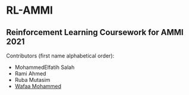 # RL-AMMI
## Reinforcement Learning Coursework for AMMI 2021

Contributors (first name alphabetical order):
- MohammedElfatih Salah
- Rami Ahmed
- Ruba Mutasim
- [Wafaa Mohammed](https://github.com/Wafaa014)
